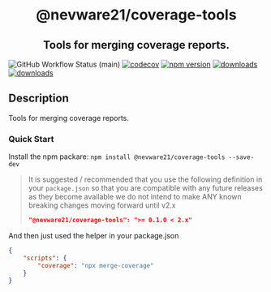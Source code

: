 <h1 align="center">@nevware21/coverage-tools</h1>
<h2 align="center">Tools for merging coverage reports.</h2>

![GitHub Workflow Status (main)](https://img.shields.io/github/actions/workflow/status/nevware21/coverage-tools/ci.yml?branch=main)
[![codecov](https://codecov.io/gh/nevware21/coverage-tools/branch/main/graph/badge.svg?token=KA05820FMO)](https://codecov.io/gh/nevware21/coverage-tools)
[![npm version](https://badge.fury.io/js/%40nevware21%2Fcoverage-tools.svg)](https://badge.fury.io/js/%40nevware21%2Fcoverage-tools)
[![downloads](https://img.shields.io/npm/dt/%40nevware21/coverage-tools.svg)](https://www.npmjs.com/package/%40nevware21/coverage-tools)
[![downloads](https://img.shields.io/npm/dm/%40nevware21/coverage-tools.svg)](https://www.npmjs.com/package/%40nevware21/coverage-tools)

## Description

Tools for merging coverage reports.

### Quick Start

Install the npm packare: `npm install @nevware21/coverage-tools --save-dev`

> It is suggested / recommended that you use the following definition in your `package.json` so that you are compatible with any future releases as they become available
> we do not intend to make ANY known breaking changes moving forward until v2.x 
> ```json
> "@nevware21/coverage-tools": ">= 0.1.0 < 2.x"
> ```

And then just used the helper in your package.json

```json
{
    "scripts": {
        "coverage": "npx merge-coverage"
    }
}
```
